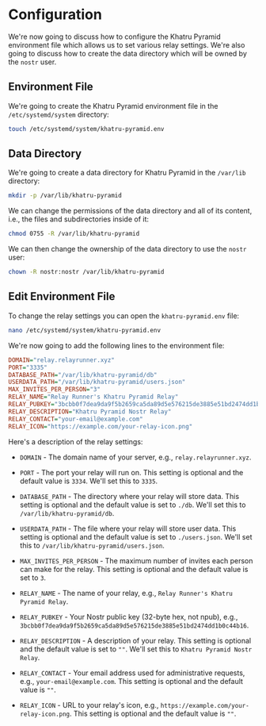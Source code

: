 # Configuration

We're now going to discuss how to configure the Khatru Pyramid environment file which allows us to set various relay settings. We're also going to discuss how to create the data directory which will be owned by the `nostr` user.

## Environment File

We're going to create the Khatru Pyramid environment file in the `/etc/systemd/system` directory:

```bash
touch /etc/systemd/system/khatru-pyramid.env
```

## Data Directory

We're going to create a data directory for Khatru Pyramid in the `/var/lib` directory:

```bash
mkdir -p /var/lib/khatru-pyramid
```

We can change the permissions of the data directory and all of its content, i.e., the files and subdirectories inside of it:

```bash
chmod 0755 -R /var/lib/khatru-pyramid
```

We can then change the ownership of the data directory to use the `nostr` user:

```bash
chown -R nostr:nostr /var/lib/khatru-pyramid
```

## Edit Environment File

To change the relay settings you can open the `khatru-pyramid.env` file:

```bash
nano /etc/systemd/system/khatru-pyramid.env
```

We're now going to add the following lines to the environment file:

```ini
DOMAIN="relay.relayrunner.xyz"
PORT="3335"
DATABASE_PATH="/var/lib/khatru-pyramid/db"
USERDATA_PATH="/var/lib/khatru-pyramid/users.json"
MAX_INVITES_PER_PERSON="3"
RELAY_NAME="Relay Runner's Khatru Pyramid Relay"
RELAY_PUBKEY="3bcbb0f7dea9da9f5b2659ca5da89d5e576215de3885e51bd2474dd1b0c44b16"
RELAY_DESCRIPTION="Khatru Pyramid Nostr Relay"
RELAY_CONTACT="your-email@example.com"
RELAY_ICON="https://example.com/your-relay-icon.png"
```

Here's a description of the relay settings:

- `DOMAIN` - The domain name of your server, e.g., `relay.relayrunner.xyz`.

- `PORT` - The port your relay will run on. This setting is optional and the default value is `3334`. We'll set this to `3335`.

- `DATABASE_PATH` - The directory where your relay will store data. This setting is optional and the default value is set to `./db`. We'll set this to `/var/lib/khatru-pyramid/db`.

- `USERDATA_PATH` - The file where your relay will store user data. This setting is optional and the default value is set to `./users.json`. We'll set this to `/var/lib/khatru-pyramid/users.json`.

- `MAX_INVITES_PER_PERSON` - The maximum number of invites each person can make for the relay. This setting is optional and the default value is set to `3`.

- `RELAY_NAME` - The name of your relay, e.g., `Relay Runner's Khatru Pyramid Relay`.

- `RELAY_PUBKEY` - Your Nostr public key (32-byte hex, not npub), e.g., `3bcbb0f7dea9da9f5b2659ca5da89d5e576215de3885e51bd2474dd1b0c44b16`.

- `RELAY_DESCRIPTION` - A description of your relay. This setting is optional and the default value is set to `""`. We'll set this to `Khatru Pyramid Nostr Relay`.

- `RELAY_CONTACT` - Your email address used for administrative requests, e.g., `your-email@example.com`. This setting is optional and the default value is `""`.

- `RELAY_ICON` - URL to your relay's icon, e.g., `https://example.com/your-relay-icon.png`. This setting is optional and the default value is `""`.
